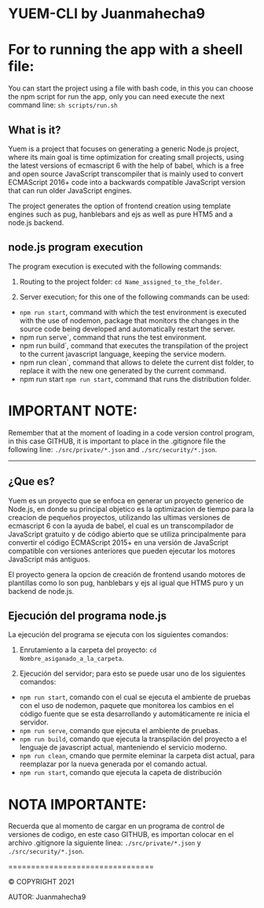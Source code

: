 # YUEM-CLI by Juanmahecha9

# For to running the app with a sheell file:

You can start the project using a file with bash code, in this you can choose the npm script for run the app, only you can need execute the next command line: `sh scripts/run.sh`

## What is it?

Yuem is a project that focuses on generating a generic Node.js project, where its main goal is time optimization for creating small projects, using the latest versions of ecmascript 6 with the help of babel, which is a free and open source JavaScript transcompiler that is mainly used to convert ECMAScript 2016+ code into a backwards compatible JavaScript version that can run older JavaScript engines.

The project generates the option of frontend creation using template engines such as pug, hanblebars and ejs as well as pure HTM5 and a node.js backend.

## node.js program execution

The program execution is executed with the following commands:

1. Routing to the project folder: `cd Name_assigned_to_the_folder`.

2. Server execution; for this one of the following commands can be used:

- `npm run start`, command with which the test environment is executed with the use of nodemon, package that monitors the changes in the source code being developed and automatically restart the server.
- npm run serve`, command that runs the test environment.
- npm run build`, command that executes the transpilation of the project to the current javascript language, keeping the service modern.
- npm run clean`, command that allows to delete the current dist folder, to replace it with the new one generated by the current command.
- npm run start `npm run start`, command that runs the distribution folder.

# IMPORTANT NOTE:

Remember that at the moment of loading in a code version control program, in this case GITHUB, it is important to place in the .gitignore file the following line: `./src/private/*.json` and `./src/security/*.json`.

---

## ¿Que es?

Yuem es un proyecto que se enfoca en generar un proyecto generico de Node.js, en donde su principal objetico es la optimizacion de tiempo para la creacion de pequeños proyectos, utilizando las ultimas versiones de ecmascript 6 con la ayuda de babel, el cual es un transcompilador de JavaScript gratuito y de código abierto que se utiliza principalmente para convertir el código ECMAScript 2015+ en una versión de JavaScript compatible con versiones anteriores que pueden ejecutar los motores JavaScript más antiguos.

El proyecto genera la opcion de creación de frontend usando motores de plantillas como lo son pug, hanblebars y ejs al igual que HTM5 puro y un backend de node.js.

## Ejecución del programa node.js

La ejecución del programa se ejecuta con los siguientes comandos:

1. Enrutamiento a la carpeta del proyecto: `cd Nombre_asiganado_a_la_carpeta`.

2. Ejecución del servidor; para esto se puede usar uno de los siguientes comandos:

- `npm run start`, comando con el cual se ejecuta el ambiente de pruebas con el uso de nodemon, paquete que monitorea los cambios en el código fuente que se esta desarrollando y automáticamente re inicia el servidor.
- `npm run serve`, comando que ejecuta el ambiente de pruebas.
- `npm run build`, comando que ejecuta la transpilación del proyecto a el lenguaje de javascript actual, manteniendo el servicio moderno.
- `npm run clean`, cmando que permite eleminar la carpeta dist actual, para reemplazar por la nueva generada por el comando actual.
- `npm run start`, comando que ejecuta la capeta de distribución

# NOTA IMPORTANTE:

Recuerda que al momento de cargar en un programa de control de versiones de codigo, en este caso GITHUB, es importan colocar en el archivo .gitignore la siguiente linea: `./src/private/*.json` y `./src/security/*.json`.

================================

© COPYRIGHT 2021

AUTOR: Juanmahecha9
